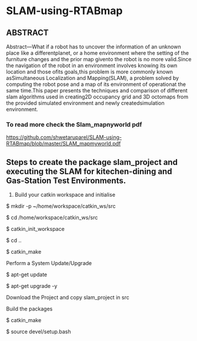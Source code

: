 # SLAM-using-RTABmap

## ABSTRACT
Abstract—What if a robot has to uncover the information of an unknown place like a differentplanet, or a home environment where the setting of the furniture changes and the prior map givento the robot is no more valid.Since the navigation of the robot in an environment involves knowing its own location and those ofits goals,this problem is more commonly known asSimultaneous Localization and Mapping(SLAM), a problem solved by computing the robot pose and a map of its environment of operationat the same time.This paper presents the techniques and comparison of different slam algorithms used in creating2D occupancy grid and 3D octomaps from the provided simulated environment and newly createdsimulation environment.

### To read more check the Slam_mapnyworld pdf 

https://github.com/shwetaruparel/SLAM-using-RTABmap/blob/master/SLAM_mapmyworld.pdf

## Steps to create the package slam_project and executing the SLAM for kitechen-dining and Gas-Station Test Environments.

1. Build your catkin workspace and initialise

$ mkdir -p ~/home/workspace/catkin_ws/src

$ cd /home/workspace/catkin_ws/src

$ catkin_init_workspace

$ cd ..

$ catkin_make

Perform a System Update/Upgrade

$ apt-get update

$ apt-get upgrade -y

Download the Project and copy slam_project in src

Build the packages

$ catkin_make

$ source devel/setup.bash
